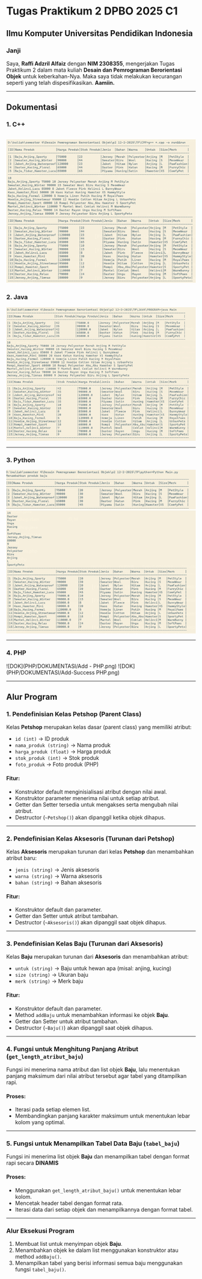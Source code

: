 # Tugas Praktikum 2 DPBO 2025 C1
## Ilmu Komputer Universitas Pendidikan Indonesia

### **Janji**
Saya, **Raffi Adzril Alfaiz** dengan **NIM 2308355**, mengerjakan Tugas Praktikum 2 dalam mata kuliah **Desain dan Pemrograman Berorientasi Objek** untuk keberkahan-Nya. Maka saya tidak melakukan kecurangan seperti yang telah dispesifikasikan. **Aamiin.**

---

## **Dokumentasi**

### **1. C++**  

![DOK](CPP/DOKUMENTASI/Add-CPP.png)
---

### **2. Java**  

![DOK](JAVA/DOKUMENTASI/Add-JAVA.png)  

---

### **3. Python**  
![DOK](python/DOKUMENTASI/show5row-Python.png)
![DOK](python/DOKUMENTASI/Add-Python.png)

---

### **4. PHP**  
![DOK](PHP/DOKUMENTASI/Add - PHP.png)
![DOK](PHP/DOKUMENTASI/Add-Success PHP.png)

---

## **Alur Program**

### **1. Pendefinisian Kelas Petshop (Parent Class)**
Kelas **Petshop** merupakan kelas dasar (parent class) yang memiliki atribut:
- `id (int)` → ID produk
- `nama_produk (string)` → Nama produk
- `harga_produk (float)` → Harga produk
- `stok_produk (int)` → Stok produk
- `foto_produk` → Foto produk (PHP)

#### **Fitur:**
- Konstruktor default menginisialisasi atribut dengan nilai awal.
- Konstruktor parameter menerima nilai untuk setiap atribut.
- Getter dan Setter tersedia untuk mengakses serta mengubah nilai atribut.
- Destructor (`~Petshop()`) akan dipanggil ketika objek dihapus.

---

### **2. Pendefinisian Kelas Aksesoris (Turunan dari Petshop)**
Kelas **Aksesoris** merupakan turunan dari kelas **Petshop** dan menambahkan atribut baru:
- `jenis (string)` → Jenis aksesoris
- `warna (string)` → Warna aksesoris
- `bahan (string)` → Bahan aksesoris

#### **Fitur:**
- Konstruktor default dan parameter.
- Getter dan Setter untuk atribut tambahan.
- Destructor (`~Aksesoris()`) akan dipanggil saat objek dihapus.

---

### **3. Pendefinisian Kelas Baju (Turunan dari Aksesoris)**
Kelas **Baju** merupakan turunan dari **Aksesoris** dan menambahkan atribut:
- `untuk (string)` → Baju untuk hewan apa (misal: anjing, kucing)
- `size (string)` → Ukuran baju
- `merk (string)` → Merk baju

#### **Fitur:**
- Konstruktor default dan parameter.
- Method `addBaju` untuk menambahkan informasi ke objek **Baju**.
- Getter dan Setter untuk atribut tambahan.
- Destructor (`~Baju()`) akan dipanggil saat objek dihapus.

---

### **4. Fungsi untuk Menghitung Panjang Atribut (`get_length_atribut_baju`)**
Fungsi ini menerima nama atribut dan list objek **Baju**, lalu menentukan panjang maksimum dari nilai atribut tersebut agar tabel yang ditampilkan rapi.

#### **Proses:**
- Iterasi pada setiap elemen list.
- Membandingkan panjang karakter maksimum untuk menentukan lebar kolom yang optimal.

---

### **5. Fungsi untuk Menampilkan Tabel Data Baju (`tabel_baju`)**
Fungsi ini menerima list objek **Baju** dan menampilkan tabel dengan format rapi secara **DINAMIS**

#### **Proses:**
- Menggunakan `get_length_atribut_baju()` untuk menentukan lebar kolom.
- Mencetak header tabel dengan format rata.
- Iterasi data dari setiap objek dan menampilkannya dengan format tabel.

---

### **Alur Eksekusi Program**
1. Membuat list untuk menyimpan objek **Baju**.
2. Menambahkan objek ke dalam list menggunakan konstruktor atau method `addBaju()`.
3. Menampilkan tabel yang berisi informasi semua baju menggunakan fungsi `tabel_baju()`.